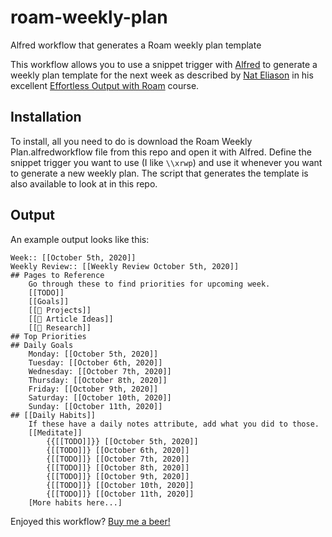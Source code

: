# roam-weekly-plan
Alfred workflow that generates a Roam weekly plan template

This workflow allows you to use a snippet trigger with [Alfred](https://www.alfredapp.com/) to generate
a weekly plan template for the next week as described by [Nat Eliason](https://www.nateliason.com) in his
excellent [Effortless Output with Roam](https://learn.nateliason.com/courses/764250) course. 

## Installation
To install, all you need to do is download the Roam Weekly Plan.alfredworkflow file from this repo and
open it with Alfred. Define the snippet trigger you want to use (I like `\\xrwp`) and use it whenever you
want to generate a new weekly plan. The script that generates the template is also available to look
at in this repo. 

## Output
An example output looks like this: 
```
Week:: [[October 5th, 2020]]
Weekly Review:: [[Weekly Review October 5th, 2020]]
## Pages to Reference
    Go through these to find priorities for upcoming week.
    [[TODO]]
    [[Goals]]
    [[📝 Projects]]
    [[📓 Article Ideas]]
    [[🧠 Research]]
## Top Priorities
## Daily Goals
    Monday: [[October 5th, 2020]]
    Tuesday: [[October 6th, 2020]]
    Wednesday: [[October 7th, 2020]]
    Thursday: [[October 8th, 2020]]
    Friday: [[October 9th, 2020]]
    Saturday: [[October 10th, 2020]]
    Sunday: [[October 11th, 2020]]
## [[Daily Habits]]
    If these have a daily notes attribute, add what you did to those.
    [[Meditate]]
        {{[[TODO]]}} [[October 5th, 2020]]
        {[[TODO]]} [[October 6th, 2020]]
        {[[TODO]]} [[October 7th, 2020]]
        {[[TODO]]} [[October 8th, 2020]]
        {[[TODO]]} [[October 9th, 2020]]
        {[[TODO]]} [[October 10th, 2020]]
        {[[TODO]]} [[October 11th, 2020]]
    [More habits here...]
```	

Enjoyed this workflow? [Buy me a beer!](https://www.buymeacoffee.com/kylestratis)
